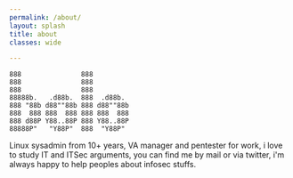 ```yaml
---
permalink: /about/
layout: splash
title: about
classes: wide

--- 
```

```ascii
888               888               
888               888               
888               888               
88888b.   .d88b.  888  .d88b.       
888 "88b d88""88b 888 d88""88b      
888  888 888  888 888 888  888      
888 d88P Y88..88P 888 Y88..88P      
88888P"   "Y88P"  888  "Y88P"  

```
 Linux sysadmin from 10+ years, VA manager and pentester for work, i love to study IT and ITSec arguments, you can find me by mail or via twitter, i'm always happy to help peoples about infosec stuffs.

